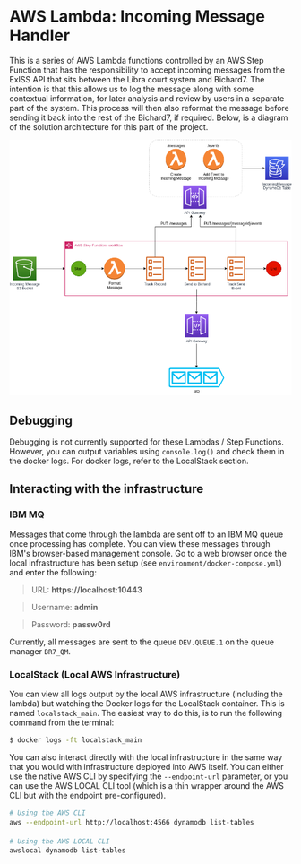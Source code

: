 # AWS Lambda: Incoming Message Handler

This is a series of AWS Lambda functions controlled by an AWS Step Function that has the responsibility to accept incoming messages from the ExISS API that sits between the Libra court system and Bichard7. The intention is that this allows us to log the message along with some contextual information, for later analysis and review by users in a separate part of the system. This process will then also reformat the message before sending it back into the rest of the Bichard7, if required. Below, is a diagram of the solution architecture for this part of the project.

![Bichard7 Audit Logging with AWS Step Functions](docs/infrastructure.png?raw=true "Infrastructure")

## Debugging

Debugging is not currently supported for these Lambdas / Step Functions. However, you can output variables using `console.log()` and check them in the docker logs. For docker logs, refer to the LocalStack section.

## Interacting with the infrastructure

### IBM MQ

Messages that come through the lambda are sent off to an IBM MQ queue once processing has complete. You can view these messages through IBM's browser-based management console. Go to a web browser once the local infrastructure has been setup (see `environment/docker-compose.yml`) and enter the following:

> URL: **https://localhost:10443**

> Username: **admin**

> Password: **passw0rd**

Currently, all messages are sent to the queue `DEV.QUEUE.1` on the queue manager `BR7_QM`.

### LocalStack (Local AWS Infrastructure)

You can view all logs output by the local AWS infrastructure (including the lambda) but watching the Docker logs for the LocalStack container. This is named `localstack_main`. The easiest way to do this, is to run the following command from the terminal:

```bash
$ docker logs -ft localstack_main
```

You can also interact directly with the local infrastructure in the same way that you would with infrastructure deployed into AWS itself. You can either use the native AWS CLI by specifying the `--endpoint-url` parameter, or you can use the AWS LOCAL CLI tool (which is a thin wrapper around the AWS CLI but with the endpoint pre-configured).

```bash
# Using the AWS CLI
aws --endpoint-url http://localhost:4566 dynamodb list-tables

# Using the AWS LOCAL CLI
awslocal dynamodb list-tables
```
